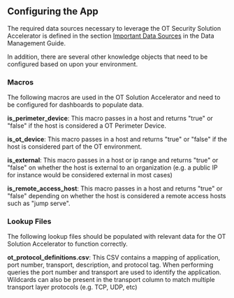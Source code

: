 ## Configuring the App

The required data sources necessary to leverage the OT Security Solution Accelerator is defined in the section [Important Data Sources](./Data%20Management.md#important-data-sources) in the Data Management Guide.  

In addition, there are several other knowledge objects that need to be configured based on upon your environment.

### Macros

The following macros are used in the OT Solution Accelerator and need to be configured for dashboards to populate data.

**is_perimeter_device**:  This macro passes in a host and returns "true" or "false" if the host is considered a OT Perimeter Device.

**is_ot_device**:  This macro passes in a host and returns "true" or "false" if the host is considered part of the OT environment.

**is_external**:  This macro passes in a host or ip range and returns "true" or "false" on whether the host is external to an organization (e.g. a public IP for instance would be considered external in most cases)

**is_remote_access_host**:  This macro passes in a host and returns "true" or "false" depending on whether the host is considered a remote access hosts such as "jump serve".


### Lookup Files

The following lookup files should be populated with relevant data for the OT Solution Accelerator to function correctly.

**ot_protocol_definitions.csv**:  This CSV contains a mapping of application, port number, transport, description, and protocol tag.  When performing queries the port number and transport are used to identify the application.  Wildcards can also be present in the transport column to match multiple transport layer protocols (e.g. TCP, UDP, etc)